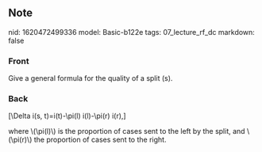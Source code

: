 ## Note
nid: 1620472499336
model: Basic-b122e
tags: 07_lecture_rf_dc
markdown: false

### Front
Give a general formula for the quality of a split \(s\).

### Back
\[\Delta i(s, t)=i(t)-\pi(l) i(l)-\pi(r) i(r),\]<div>
</div><div>where \(\pi(l)\) is the proportion of cases sent to the left by the split, and \(\pi(r)\) the proportion of cases sent to the right.</div>
